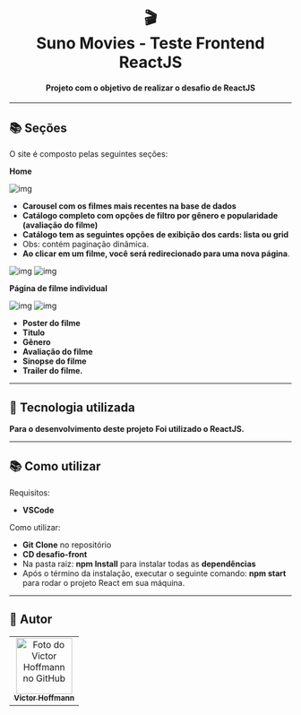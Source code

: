 <h1 align="center">
  🎬<br>Suno Movies - Teste Frontend ReactJS
</h1>

<h4 align="center">
  Projeto com o objetivo de realizar o desafio de ReactJS
</h4>

---

## 📚 Seções
O site é composto pelas seguintes seções:

**Home**

![img](https://i.ibb.co/FHWTkQ9/home1.png)
- **Carousel com os filmes mais recentes na base de dados** 
- **Catálogo completo com opções de filtro por gênero e popularidade (avaliação do filme)**
- **Catálogo tem as seguintes opções de exibição dos cards: lista ou grid**
- Obs: contém paginação dinâmica.
- **Ao clicar em um filme, você será redirecionado para uma nova página**.

![img](https://i.ibb.co/KzHGrPH/home2.png)
![img](https://i.ibb.co/ZKYmKxj/home3.png)

**Página de filme individual** 

![img](https://i.ibb.co/vkyBV4L/filme1.png)
![img](https://i.ibb.co/dj5vMSg/filme2.png)
- **Poster do filme**
- **Titulo**
- **Gênero**
- **Avaliação do filme**
- **Sinopse do filme**
- **Trailer do filme.**

---

## 💼 Tecnologia utilizada
**Para o desenvolvimento deste projeto Foi utilizado o ReactJS.**

---

## 📚 Como utilizar
Requisitos:
- **VSCode**


Como utilizar:
- **Git Clone** no repositório
- **CD desafio-front**
- Na pasta raiz: **npm Install** para instalar todas as **dependências**
- Após o término da instalação, executar o seguinte comando: **npm start** para rodar o projeto React em sua máquina.

---

## 🚀 Autor<br>
<table>
  <tr>
    <td align="center">
      <a href="https://github.com/victorhoffmann">
        <img src="https://avatars.githubusercontent.com/u/55602555?v=4" width="100px;" alt="Foto do Victor Hoffmann no GitHub"/><br>
        <sub>
          <b>Victor Hoffmann</b>
        </sub>
      </a><br>
    </td>
</table>